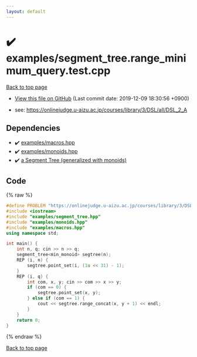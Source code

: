 ```yaml
---
layout: default
---
```


<!-- mathjax config similar to math.stackexchange -->
<script type="text/javascript" async
  src="https://cdnjs.cloudflare.com/ajax/libs/mathjax/2.7.5/MathJax.js?config=TeX-MML-AM_CHTML">
</script>
<script type="text/x-mathjax-config">
  MathJax.Hub.Config({
    TeX: { equationNumbers: { autoNumber: "AMS" }},
    tex2jax: {
      inlineMath: [ ['$','$'] ],
      processEscapes: true
    },
    "HTML-CSS": { matchFontHeight: false },
    displayAlign: "left",
    displayIndent: "2em"
  });
</script>

<script type="text/javascript" src="https://cdnjs.cloudflare.com/ajax/libs/jquery/3.4.1/jquery.min.js"></script>
<script src="https://cdn.jsdelivr.net/npm/jquery-balloon-js@1.1.2/jquery.balloon.min.js" integrity="sha256-ZEYs9VrgAeNuPvs15E39OsyOJaIkXEEt10fzxJ20+2I=" crossorigin="anonymous"></script>
<script type="text/javascript" src="../../assets/js/copy-button.js"></script>
<link rel="stylesheet" href="../../assets/css/copy-button.css" />


# :heavy_check_mark: examples/segment_tree.range_minimum_query.test.cpp
<a href="../../index.html">Back to top page</a>

* <a href="{{ site.github.repository_url }}/blob/master/examples/segment_tree.range_minimum_query.test.cpp">View this file on GitHub</a> (Last commit date: 2019-12-09 18:30:56 +0900)


* see: <a href="https://onlinejudge.u-aizu.ac.jp/courses/library/3/DSL/all/DSL_2_A">https://onlinejudge.u-aizu.ac.jp/courses/library/3/DSL/all/DSL_2_A</a>


## Dependencies
* :heavy_check_mark: <a href="../../library/examples/macros.hpp.html">examples/macros.hpp</a>
* :heavy_check_mark: <a href="../../library/examples/monoids.hpp.html">examples/monoids.hpp</a>
* :heavy_check_mark: <a href="../../library/examples/segment_tree.hpp.html">a Segment Tree (generalized with monoids)</a>


## Code
{% raw %}
```cpp
#define PROBLEM "https://onlinejudge.u-aizu.ac.jp/courses/library/3/DSL/all/DSL_2_A"
#include <iostream>
#include "examples/segment_tree.hpp"
#include "examples/monoids.hpp"
#include "examples/macros.hpp"
using namespace std;

int main() {
    int n, q; cin >> n >> q;
    segment_tree<min_monoid> segtree(n);
    REP (i, n) {
        segtree.point_set(i, (1u << 31) - 1);
    }
    REP (i, q) {
        int com, x, y; cin >> com >> x >> y;
        if (com == 0) {
            segtree.point_set(x, y);
        } else if (com == 1) {
            cout << segtree.range_concat(x, y + 1) << endl;
        }
    }
    return 0;
}

```
{% endraw %}

<a href="../../index.html">Back to top page</a>

